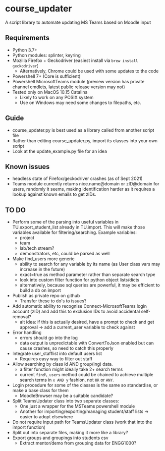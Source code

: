 # course\_updater
A script library to automate updating MS Teams based on Moodle input

## Requirements
- Python 3.7+
- Python modules: splinter, keyring
- Mozilla Firefox + Geckodriver (easiest install via `brew install geckodriver`)
	- Alternatively, Chrome could be used with some updates to the code
- Powershell 7+ (Core is sufficient)
- Powershell MicrosoftTeams module (preview version has private channel cmdlets, latest public release version may not)
- Tested only on MacOS 10.15 Catalina
	- Likely to work on any POSIX system
	- Use on Windows may need some changes to filepaths, etc.

## Guide
- course\_updater.py is best used as a library called from another script file
- Rather than editing course\_updater.py, import its classes into your own script
- Look at the update\_example.py file for an idea

## Known issues
- headless state of Firefox/geckodriver crashes (as of Sept 2021)
- Teams module currently returns nice.name@domain or zID@domain for users, randomly it seems, making identification harder as it requires a lookup against known emails to get zIDs.

## TO DO
- Perform some of the parsing into useful variables in TU.export_student_list already in TU.import. This will make those variables available for filtering/searching. Example variables:
	- project
	- team
	- lab/tech stream?
	- demonstrators, etc, could be parsed as well
- Make find_users more generic
	- ability to search for any variable by its name (as User class vars may increase in the future)
	- exact=true as method parameter rather than separate search type
	- look into custom filter function for python object lists/dicts
	- alternatively, because sql queries are powerful, it may be efficient to build a db on import
- Publish as private repo on github
	- Transfer these to do's to issues?
- Add automatic ability to recognise Connect-MicrosoftTeams login account (zID) and add this to exclusion IDs to avoid accidental self-removal?
	- alt idea: if this is actually desired, have a prompt to check and get approval -> add a current_user variable to check against
- Error handling
	- errors should go into the log
	- data output is unpredictable with ConvertToJson enabled but can cause crashes, so need to catch this properly
- Integrate user_stafflist into default users list
	- Requires easy way to filter out staff
- Allow searching by class id AND group(ing) data.
	- a filter function might ideally take 2+ search terms
	- current `find\_users` method could be chained to achieve multiple search terms in `x AND y` fashion, not `OR` or `ANY`.
- Login procedure for some of the classes is the same so standardise, or make a base class for them
	- MoodleBrowser may be a suitable candidate?
- Split TeamsUpdater class into two separate classes:
	- One just a wrapper for the MSTeams powershell module
	- Another for importing/exporting/managing student/staff lists -> easier to adopt elsewhere
- Do not require input path for TeamsUpdater class (work that into the import function)
- Split out into separate files, making it more like a library?
- Export groups and groupings into students csv
	- Extract mentor/demo from grouping data for ENGG1000?
